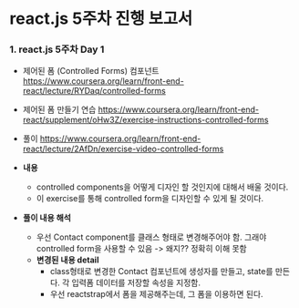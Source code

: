# react.js 5주차 진행 보고서

### 1. react.js 5주차 Day 1
- 제어된 폼 (Controlled Forms) 컴포넌트
https://www.coursera.org/learn/front-end-react/lecture/RYDaq/controlled-forms

- 제어된 폼 만들기 연습
https://www.coursera.org/learn/front-end-react/supplement/oHw3Z/exercise-instructions-controlled-forms

- 풀이
https://www.coursera.org/learn/front-end-react/lecture/2AfDn/exercise-video-controlled-forms

- **내용**
    - controlled components을 어떻게 디자인 할 것인지에 대해서 배울 것이다.
    - 이 exercise를 통해 controlled form을 디자인할 수 있게 될 것이다.

- **풀이 내용 해석**
    - 우선 Contact component를 클래스 형태로 변경해주어야 함. 그래야 controlled form을 사용할 수 있음 -> 왜지?? 정확히 이해 못함
    - **변경된 내용 detail**
        - class형태로 변경한 Contact 컴포넌트에 생성자를 만들고, state를 만든다. 각 입력폼 데이터를 저장할 속성을 지정함.
        - 우선 reactstrap에서 폼을 제공해주는데, 그 폼을 이용하면 된다. 
